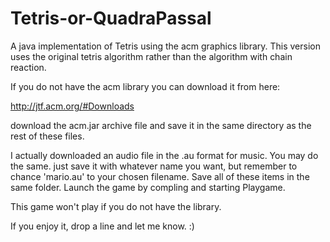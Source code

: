Tetris-or-QuadraPassal
======================

A java implementation of Tetris using the acm graphics library. This version uses the original tetris algorithm rather than the algorithm with chain reaction.


If you do not have the acm library you can download it from here:


http://jtf.acm.org/#Downloads
 
download the acm.jar archive file and save it in the same directory as the rest of these files.

I actually downloaded an audio file in the .au format for music.
You may do the same. just save it with whatever name you want, but remember to chance 'mario.au' to your 
chosen filename. Save all of these items in the same folder.
Launch the game by compling and starting Playgame.


This game won't play if you do not have the library.



If you enjoy it, drop a line and let me know. :)
